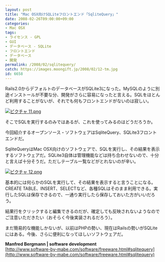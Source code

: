 ```yaml
---
layout: post
title: "Mac OSX向けSQLiteフロントエンド「SqliteQuery」"
date: 2008-02-26T09:00:00+09:00
categories:
- Mac OSX
tags: 
- ライセンス - GPL
- GUI
- データベース - SQLite
- フロントエンド
- データベース
- 開発
permalink: /2008/02/sqlitequery/
catch: https://images.moongift.jp/2008/02/12-tm.jpg
id: 6658
---
```

Rails2.0からデフォルトのデータベースがSQLite3になった。MySQLのように別途インストールが不要な分、開発がさらに容易になったと言える。SQLをほとんど利用することがないが、それでも何もフロントエンドがないのは寂しい。   
  
[![ピクチャ 11.png](https://images.moongift.jp/2008/02/11-tm2.jpg)](https://images.moongift.jp/2008/02/112.jpg)  
  
そこでSQLを実行するのみではあるが、これを使ってみるのはどうだろうか。   
  
今回紹介するオープンソース・ソフトウェアはSqliteQuery、SQLite3フロントエンドだ。   
  
<!--more-->  
  
SqliteQueryはMac OSX向けのソフトウェアで、SQLを実行し、その結果を表示するソフトウェアだ。SQLite3自体は管理機能などは持ち合わせないので、十分と言えば十分そうだ。ただしテーブル一覧などがとれないのが辛い。   
  
[![ピクチャ 12.png](https://images.moongift.jp/2008/02/12-tm.jpg)](https://images.moongift.jp/2008/02/122.jpg)  
  
基本的には何らかのSQLを実行して、その結果を表示すると言うことになる。CREATE TABLE、INSERT、SELECTなど、各種SQLはそのまま利用できる。実行したSQLは保存できるので、一通り実行したら保存しておいた方がいいだろう。   
  
結果行をクリックすると編集できるのだが、確定しても反映されないようなのでご注意いただきたい（おそらく今後実装されるだろう）。   
  
まだ簡易的な機能しかないが、以前はPHPの勢い、現在はRailsの勢いがSQLiteにはある。今後、さらに便利になってほしいソフトウェアだ。   
  
**Manfred Bergmann | software development**  
[http://www.software-by-mabe.com/software/freeware.html#sqlitequery](http://www.software-by-mabe.com/software/freeware.html#sqlitequery)


